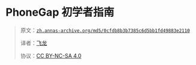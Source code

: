 # PhoneGap 初学者指南

> 原文：[`zh.annas-archive.org/md5/0cfdb8b3b7385c6d5bb1fd49883e2110`](https://zh.annas-archive.org/md5/0cfdb8b3b7385c6d5bb1fd49883e2110)
> 
> 译者：[飞龙](https://github.com/wizardforcel)
> 
> 协议：[CC BY-NC-SA 4.0](http://creativecommons.org/licenses/by-nc-sa/4.0/)